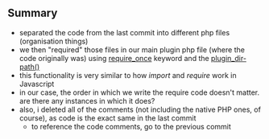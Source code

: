 [php-require-once-link]: https://www.php.net/manual/en/function.require-once.php
[wp-plugin-dir-path-link]: https://developer.wordpress.org/reference/functions/plugin_dir_path/
## Summary
- separated the code from the last commit into different php files (organisation things)
- we then "required" those files in our main plugin php file (where the code originally was) using [require_once][php-require-once-link] keyword and the [plugin_dir-path()][php-require-once-link]
- this functionality is very similar to how *import* and *require* work in Javascript
- in our case, the order in which we write the require code doesn't matter. are there any instances in which it does?
- also, i deleted all of the comments (not including the native PHP ones, of course), as code is the exact same in the last commit
  - to reference the code comments, go to the previous commit



